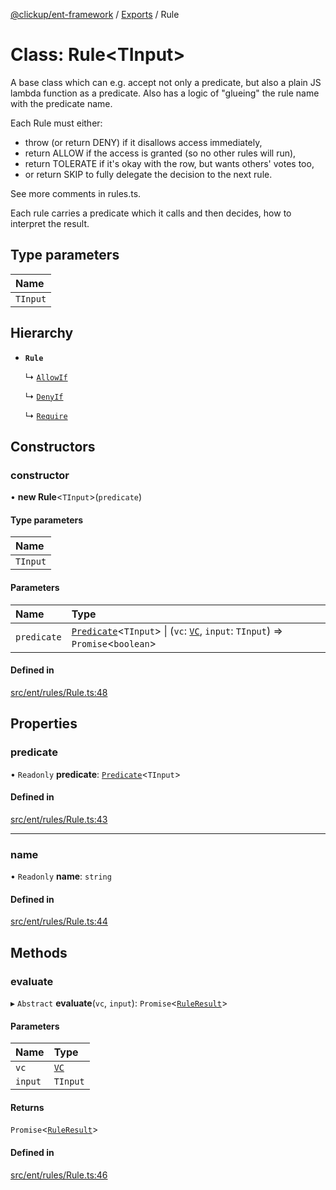 [@clickup/ent-framework](../README.md) / [Exports](../modules.md) / Rule

# Class: Rule<TInput\>

A base class which can e.g. accept not only a predicate, but also a plain JS
lambda function as a predicate. Also has a logic of "glueing" the rule name
with the predicate name.

Each Rule must either:
- throw (or return DENY) if it disallows access immediately,
- return ALLOW if the access is granted (so no other rules will run),
- return TOLERATE if it's okay with the row, but wants others' votes too,
- or return SKIP to fully delegate the decision to the next rule.

See more comments in rules.ts.

Each rule carries a predicate which it calls and then decides, how to
interpret the result.

## Type parameters

| Name |
| :------ |
| `TInput` |

## Hierarchy

- **`Rule`**

  ↳ [`AllowIf`](AllowIf.md)

  ↳ [`DenyIf`](DenyIf.md)

  ↳ [`Require`](Require.md)

## Constructors

### constructor

• **new Rule**<`TInput`\>(`predicate`)

#### Type parameters

| Name |
| :------ |
| `TInput` |

#### Parameters

| Name | Type |
| :------ | :------ |
| `predicate` | [`Predicate`](../interfaces/Predicate.md)<`TInput`\> \| (`vc`: [`VC`](VC.md), `input`: `TInput`) => `Promise`<`boolean`\> |

#### Defined in

[src/ent/rules/Rule.ts:48](https://github.com/clickup/ent-framework/blob/master/src/ent/rules/Rule.ts#L48)

## Properties

### predicate

• `Readonly` **predicate**: [`Predicate`](../interfaces/Predicate.md)<`TInput`\>

#### Defined in

[src/ent/rules/Rule.ts:43](https://github.com/clickup/ent-framework/blob/master/src/ent/rules/Rule.ts#L43)

___

### name

• `Readonly` **name**: `string`

#### Defined in

[src/ent/rules/Rule.ts:44](https://github.com/clickup/ent-framework/blob/master/src/ent/rules/Rule.ts#L44)

## Methods

### evaluate

▸ `Abstract` **evaluate**(`vc`, `input`): `Promise`<[`RuleResult`](../interfaces/RuleResult.md)\>

#### Parameters

| Name | Type |
| :------ | :------ |
| `vc` | [`VC`](VC.md) |
| `input` | `TInput` |

#### Returns

`Promise`<[`RuleResult`](../interfaces/RuleResult.md)\>

#### Defined in

[src/ent/rules/Rule.ts:46](https://github.com/clickup/ent-framework/blob/master/src/ent/rules/Rule.ts#L46)

